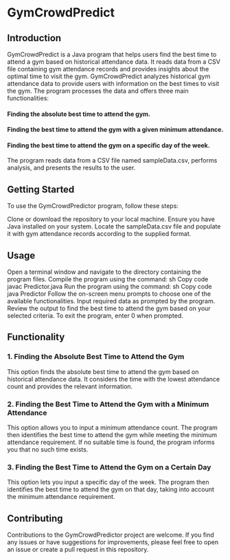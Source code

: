 # GymCrowdPredict

## Introduction
GymCrowdPredict is a Java program that helps users find the best time to attend a gym based on historical attendance data. It reads data from a CSV file containing gym attendance records and provides insights about the optimal time to visit the gym.
GymCrowdPredict analyzes historical gym attendance data to provide users with information on the best times to visit the gym. The program processes the data and offers three main functionalities:

#### Finding the absolute best time to attend the gym.
#### Finding the best time to attend the gym with a given minimum attendance.
#### Finding the best time to attend the gym on a specific day of the week.
The program reads data from a CSV file named sampleData.csv, performs analysis, and presents the results to the user.

## Getting Started

To use the GymCrowdPredictor program, follow these steps:

Clone or download the repository to your local machine.
Ensure you have Java installed on your system.
Locate the sampleData.csv file and populate it with gym attendance records according to the supplied format.
## Usage

Open a terminal window and navigate to the directory containing the program files.
Compile the program using the command:
sh
Copy code
javac Predictor.java
Run the program using the command:
sh
Copy code
java Predictor
Follow the on-screen menu prompts to choose one of the available functionalities.
Input required data as prompted by the program.
Review the output to find the best time to attend the gym based on your selected criteria.
To exit the program, enter 0 when prompted.
## Functionality

### 1. Finding the Absolute Best Time to Attend the Gym
This option finds the absolute best time to attend the gym based on historical attendance data. It considers the time with the lowest attendance count and provides the relevant information.

### 2. Finding the Best Time to Attend the Gym with a Minimum Attendance
This option allows you to input a minimum attendance count. The program then identifies the best time to attend the gym while meeting the minimum attendance requirement. If no suitable time is found, the program informs you that no such time exists.

### 3. Finding the Best Time to Attend the Gym on a Certain Day
This option lets you input a specific day of the week. The program then identifies the best time to attend the gym on that day, taking into account the minimum attendance requirement.

## Contributing

Contributions to the GymCrowdPredictor project are welcome. If you find any issues or have suggestions for improvements, please feel free to open an issue or create a pull request in this repository.
